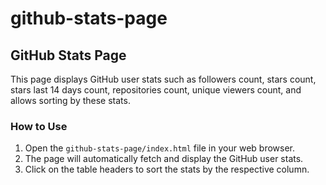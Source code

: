 # github-stats-page

## GitHub Stats Page

This page displays GitHub user stats such as followers count, stars count, stars last 14 days count, repositories count, unique viewers count, and allows sorting by these stats.

### How to Use

1. Open the `github-stats-page/index.html` file in your web browser.
2. The page will automatically fetch and display the GitHub user stats.
3. Click on the table headers to sort the stats by the respective column.
